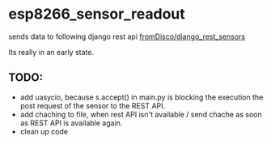 # esp8266_sensor_readout
sends data to following django rest api
[fromDisco/django_rest_sensors](https://github.com/fromDisco/django_rest_sensors)

Its really in an early state.

## TODO:
- add uasycio, because s.accept() in main.py is blocking the execution the post request of the sensor to the REST API.
- add chaching to file, when rest API isn't available / send chache as soon as REST API is available again.
- clean up code
